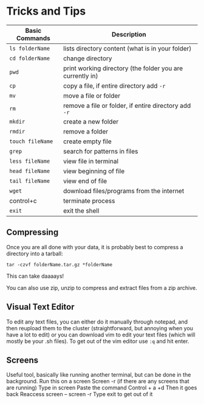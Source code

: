 # Tricks and Tips 

| Basic Commands | Description |
| ----------- | ----------- |
| `ls folderName` | lists directory content (what is in your folder) |
| `cd folderName` | change directory |
| `pwd` | print working directory (the folder you are currently in) |
| `cp` | copy a file, if entire directory add `-r` |
| `mv` | move a file or folder |
| `rm` | remove a file or folder, if entire directory add `-r` |
| `mkdir` | create a new folder |
| `rmdir` | remove a folder |
| `touch fileName`  | create empty file |
| `grep`  | search for patterns in files |
| `less fileName`  | view file in terminal |
| `head fileName`  | view beginning of file |
| `tail fileName`  | view end of file |
| `wget`  | download files/programs from the internet |
| control+c  | terminate process |
| `exit`  | exit the shell |


## Compressing
Once you are all done with your data, it is probably best to compress a directory into a tarball:

```tar -czvf folderName.tar.gz *folderName```

This can take daaaays! 

You can also use zip, unzip to compress and extract files from a zip archive. 

## Visual Text Editor
To edit any text files, you can either do it manually through notepad, and then reupload them to the cluster (straightforward, but annoying when you have a lot to edit) or you can download vim to edit your text files (which will mostly be your .sh files). To get out of the vim editor use `:q` and hit enter. 

## Screens 
Useful tool, basically like running another terminal, but can be done in the background. Run this on a screen 
Screen -r (if there are any screens that are running)
Type in screen 
Paste the command 
Control + a +d 
Then it goes back 
Reaccess screen – screen -r 
Type exit to get out of it
